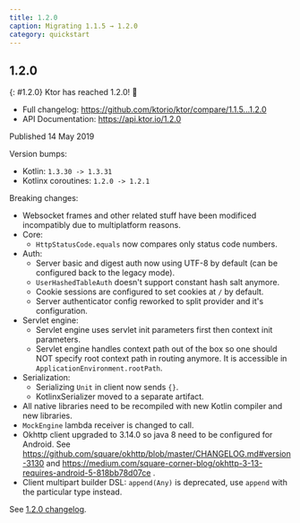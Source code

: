 ```yaml
---
title: 1.2.0
caption: Migrating 1.1.5 → 1.2.0
category: quickstart
---
```


## 1.2.0
{: #1.2.0}
Ktor has reached 1.2.0! 🎉

* Full changelog: <https://github.com/ktorio/ktor/compare/1.1.5...1.2.0>
* API Documentation: <https://api.ktor.io/1.2.0>

Published 14 May 2019

Version bumps:
* Kotlin: `1.3.30 -> 1.3.31`
* Kotlinx coroutines: `1.2.0 -> 1.2.1`

Breaking changes:
* Websocket frames and other related stuff have been modificed incompatibly due to multiplatform reasons.
* Core:
    * `HttpStatusCode.equals` now compares only status code numbers.
* Auth:
    * Server basic and digest auth now using UTF-8 by default (can be configured back to the legacy mode).
    * `UserHashedTableAuth` doesn't support constant hash salt anymore.
    * Cookie sessions are configured to set cookies at `/` by default.
    * Server authenticator config reworked to split provider and it's configuration.
* Servlet engine:
    * Servlet engine uses servlet init parameters first then context init parameters.
    * Servlet engine handles context path out of the box so one should NOT specify root context path in routing anymore. It is accessible in `ApplicationEnvironment.rootPath`.
* Serialization:
    * Serializing `Unit` in client now sends `{}`.
    * KotlinxSerializer moved to a separate artifact.
* All native libraries need to be recompiled with new Kotlin compiler and new libraries.
* `MockEngine` lambda receiver is changed to call.
* Okhttp client upgraded to 3.14.0 so java 8 need to be configured for Android. See https://github.com/square/okhttp/blob/master/CHANGELOG.md#version-3130 and https://medium.com/square-corner-blog/okhttp-3-13-requires-android-5-818bb78d07ce .
* Client multipart builder DSL: `append(Any)` is deprecated, use `append` with the particular type instead.

See [1.2.0 changelog](https://github.com/ktorio/ktor/blob/1.2.0/CHANGELOG.md).

